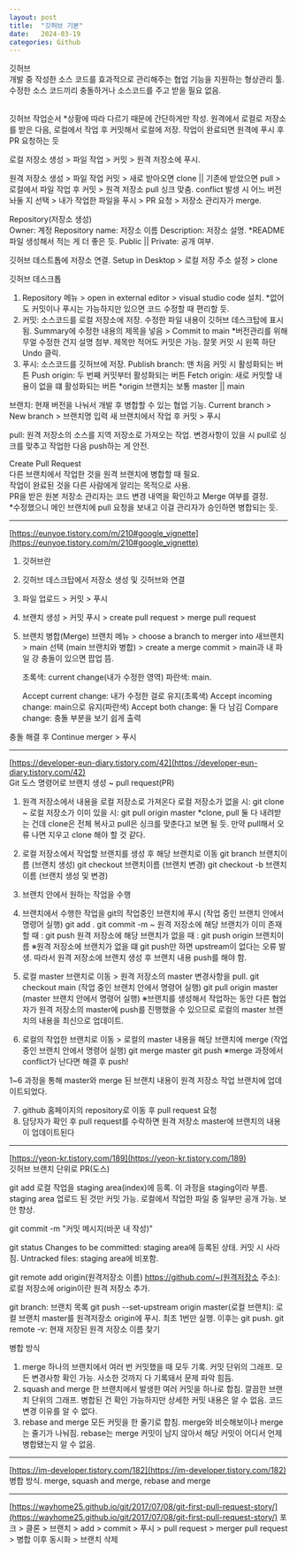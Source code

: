 ```yaml
---
layout: post
title:  "깃허브 기본"
date:   2024-03-19
categories: Github
---
```


깃허브 </br>
  개발 중 작성한 소스 코드를 효과적으로 관리해주는 협업 기능을 지원하는 형상관리 툴.</br>
  수정한 소스 코드끼리 충돌하거나 소스코드를 주고 받을 필요 없음.</br></br>

  
깃허브 작업순서
  *상황에 따라 다르기 때문에 간단하게만 작성. 원격에서 로컬로 저장소를 받은 다음, 로컬에서 작업 후 커밋해서 로컬에 저장. 작업이 완료되면 원격에 푸시 후 PR 요청하는 듯

  
  로컬 저장소 생성 > 파일 작업 > 커밋 > 원격 저장소에 푸시.

  
  원격 저장소 생성 > 파일 작업 커밋 > 새로 받아오면 clone || 기존에 받았으면 pull > 로컬에서 파일 작업 후 커밋 > 원격 저장소 pull 싱크 맞춤. conflict 발생 시 어느 버전 놔둘 지 선택 > 내가 작업한 파일을 푸시 > PR 요청 > 저장소 관리자가 merge.
    
Repository(저장소 생성)  
  Owner: 계정
  Repository name: 저장소 이름
  Description: 저장소 설명. *README 파일 생성해서 적는 게 더 좋은 듯.
  Public || Private: 공개 여부.

  
깃허브 데스트톱에 저장소 연결.
  Setup in Desktop > 로컬 저장 주소 설정 > clone

  
깃허브 데스크톱
1. Repository 메뉴 > open in external editor > visual studio code 설치.
	  *없어도 커밋이나 푸시는 가능하지만 있으면 코드 수정할 때 편리할 듯.
2. 커밋: 소스코드를 로컬 저장소에 저장.
  수정한 파일 내용이 깃허브 데스크탑에 표시됨.
  Summary에 수정한 내용의 제목을 넣음 > Commit to main
	  *버전관리를 위해 무얼 수정한 건지 설명 첨부. 제목만 적어도 커밋은 가능.
  잘못 커밋 시 왼쪽 하단 Undo 클릭.
3. 푸시: 소스코드를 깃허브에 저장.
  Publish branch: 맨 처음 커밋 시 활성화되는 버튼
  Push origin: 두 번째 커밋부터 활성화되는 버튼
  Fetch origin: 새로 커밋할 내용이 없을 떄 활성화되는 버튼
    *origin 브랜치는 보통 master || main

    
브랜치: 현재 버전을 나눠서 개발 후 병합할 수 있는 협업 기능.
  Current branch > New branch > 브랜치명 입력
  새 브랜치에서 작업 후 커밋 > 푸시

  pull: 원격 저장소의 소스를 지역 저장소로 가져오는 작업. 변경사항이 있을 시 pull로 싱크를 맞추고 작업한 다음 push하는 게 안전.
  
  Create Pull Request  
    다른 브랜치에서 작업한 것을 원격 브랜치에 병합할 때 필요.  
    작업이 완료된 것을 다른 사람에게 알리는 목적으로 사용.  
    PR을 받은 원본 저장소 관리자는 코드 변경 내역을 확인하고 Merge 여부를 결정.  
      *수정했으니 메인 브랜치에 pull 요청을 보내고 이걸 관리자가 승인하면 병합되는 듯.  


----------------------------------------------------------------------------------------------------------------
[https://eunyoe.tistory.com/m/210#google_vignette](https://eunyoe.tistory.com/m/210#google_vignette)  
1. 깃허브란
2. 깃허브 데스크탑에서 저장소 생성 및 깃허브와 연결
3. 파일 업로드 > 커밋 > 푸시
4. 브랜치 생성 > 커밋 푸시 > create pull request > merge pull request
5. 브랜치 병합(Merge)
    브랜치 메뉴 > choose a branch to merger into 새브랜치 > main 선택 (main 브랜치와 병합) > create a merge commit > main과 내 파일 강 충돌이 있으면 팝업 뜸. 
    
    초록색: current change(내가 수정한 영역) 
    파란색: main.
  
    Accept current change: 내가 수정한 걸로 유지(초록색)
    Accept incoming change: main으로 유지(파란색)
    Accept both change: 둘 다 남김
    Compare change: 충돌 부분을 보기 쉽게 출력
    
  충돌 해결 후 Continue merger > 푸시

----------------------------------------------------------------------------------------------------------------
[https://developer-eun-diary.tistory.com/42](https://developer-eun-diary.tistory.com/42)  
Git 도스 명령어로 브랜치 생성 ~ pull request(PR)
1. 원격 저장소에서 내용을 로컬 저장소로 가져온다
	로컬 저장소가 없을 시: git clone ~
	로컬 저장소가 이미 있을 시: git pull origin master
     *clone, pull 둘 다 내려받는 건데 clone은 전체 복사고 pull은 싱크를 맞춘다고 보면 될 듯. 만약 pull해서 오류 나면 지우고 clone 해야 할 것 같다.

2. 로컬 저장소에서 작업할 브랜치를 생성 후 해당 브랜치로 이동
	git branch 브랜치이름 (브랜치 생성)
	git checkout 브랜치이름 (브랜치 변경)
	git checkout -b 브랜치이름 (브랜치 생성 및 변경)
 
3. 브랜치 안에서 원하는 작업을 수행
4. 브랜치에서 수행한 작업을 git의 작업중인 브랜치에 푸시
	(작업 중인 브랜치 안에서 명령어 실행)
	git add .
	git commit -m ~
	원격 저장소에 해당 브랜치가 이미 존재할 때 : git push
	원격 저장소에 해당 브랜치가 없을 때 : git push origin 브랜치이름
	※원격 저장소에 브랜치가 없을 떄 git push만 하면 upstream이 없다는 오류 발생. 따라서 원격 저장소에 브랜치 생성 후 브랜치 내용 push를 해야 함.

5. 로컬 master 브랜치로 이동 > 원격 저장소의 master 변경사항을 pull.
	git checkout main (작업 중인 브랜치 안에서 명령어 실행)
	git pull origin master (master 브랜치 안에서 명령어 실행)
  ※브랜치를 생성해서 작업하는 동안 다른 협업자가 원격 저장소의 master에 push를 진행했을 수 있으므로 로컬의 master 브랜치의 내용을 최신으로 업데이트.

6. 로컬의 작업한 브랜치로 이동 > 로컬의 master 내용을 해당 브랜치에 merge
	(작업 중인 브랜치 안에서 명령어 실행)
	git merge master
	git push
	※merge 과정에서 conflict가 난다면 해결 후 push!

1~6 과정을 통해 master와 merge 된 브랜치 내용이 원격 저장소 작업 브랜치에 업데이트되었다.

7. github 홈페이지의 repository로 이동 후 pull request 요청
8. 담당자가 확인 후 pull request를 수락하면 원격 저장소 master에 브랜치의 내용이 업데이트된다

----------------------------------------------------------------------------------------------------------------
[https://yeon-kr.tistory.com/189](https://yeon-kr.tistory.com/189)  
깃허브 브랜치 단위로 PR(도스)

git add
	로컬 작업을 staging area(index)에 등록.
	이 과정을 staging이라 부름.
	staging area 업로드 된 것만 커밋 가능. 로컬에서 작업한 파일 중 일부만 공개 가능. 보안 향상.

git commit -m "커밋 메시지(바꾼 내 작성)"

git status
	Changes to be committed: staging area에 등록된 상태. 커밋 시 사라짐.
	Untracked files: staging area에 비포함.

git remote add origin(원격저장소 이름) https://github.com/~(원격저장소 주소): 로컬 저장소에 origin이란 원격 저장소 추가.

git branch: 브랜치 목록
git push --set-upstream origin master(로컬 브랜치): 로컬 브랜치 master를 원격저장소 origin에 푸시. 최초 1번만 실행. 이후는 git push.
git remote -v: 현재 저장된 원격 저장소 이름 찾기

병합 방식
1. merge
	하나의 브랜치에서 여러 번 커밋했을 때 모두 기록.
	커밋 단위의 그래프.
	모든 변경사항 확인 가능.
	사소한 것까지 다 기록돼서 문제 파악 힘듬.
2. squash and merge
	한 브랜치에서 발생한 여러 커밋을 하나로 합침.
	깔끔한 브랜치 단위의 그래프.
	병합된 건 확인 가능하지만 상세한 커밋 내용은 알 수 없음. 코드 변경 이유를 알 수 없다.
3. rebase and merge
	모든 커밋을 한 줄기로 합침.
	merge와 비슷해보이나 merge는 줄기가 나눠짐.
	rebase는 merge 커밋이 남지 않아서 해당 커밋이 어디서 언제 병합됐는지 알 수 없음.

----------------------------------------------------------------------------------------------------------------
[https://im-developer.tistory.com/182](https://im-developer.tistory.com/182)
병합 방식. merge, squash and merge, rebase and merge

----------------------------------------------------------------------------------------------------------------
[https://wayhome25.github.io/git/2017/07/08/git-first-pull-request-story/](https://wayhome25.github.io/git/2017/07/08/git-first-pull-request-story/)
포크 > 클론 > 브랜치 > add > commit > 푸시 > pull request > merger pull request > 병합 이후 동시화 > 브랜치 삭제
